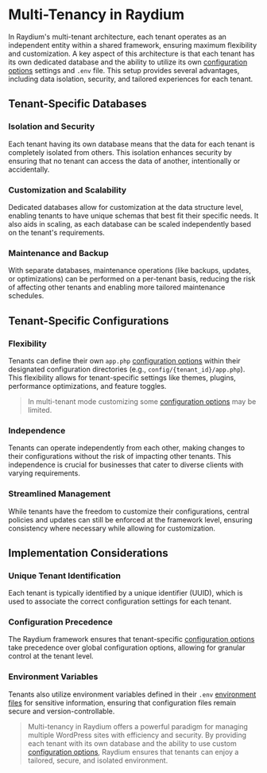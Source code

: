 # Multi-Tenancy in Raydium

In Raydium's multi-tenant architecture, each tenant operates as an independent entity within a shared framework, ensuring maximum flexibility and customization. A key aspect of this architecture is that each tenant has its own dedicated database and the ability to utilize its own [configuration options](../reference/configuration) settings and `.env` file. This setup provides several advantages, including data isolation, security, and tailored experiences for each tenant.

## Tenant-Specific Databases

### Isolation and Security

Each tenant having its own database means that the data for each tenant is completely isolated from others. This isolation enhances security by ensuring that no tenant can access the data of another, intentionally or accidentally.

### Customization and Scalability

Dedicated databases allow for customization at the data structure level, enabling tenants to have unique schemas that best fit their specific needs. It also aids in scaling, as each database can be scaled independently based on the tenant's requirements.

### Maintenance and Backup

With separate databases, maintenance operations (like backups, updates, or optimizations) can be performed on a per-tenant basis, reducing the risk of affecting other tenants and enabling more tailored maintenance schedules.

## Tenant-Specific Configurations

### Flexibility

Tenants can define their own `app.php` [configuration options](../reference/configuration) within their designated configuration directories (e.g., `config/{tenant_id}/app.php`). This flexibility allows for tenant-specific settings like themes, plugins, performance optimizations, and feature toggles.

> In multi-tenant mode customizing some [configuration options](../reference/configuration) may be limited.

### Independence

Tenants can operate independently from each other, making changes to their configurations without the risk of impacting other tenants. This independence is crucial for businesses that cater to diverse clients with varying requirements.

### Streamlined Management

While tenants have the freedom to customize their configurations, central policies and updates can still be enforced at the framework level, ensuring consistency where necessary while allowing for customization.

## Implementation Considerations

### Unique Tenant Identification

Each tenant is typically identified by a unique identifier (UUID), which is used to associate the correct configuration settings for each tenant.

### Configuration Precedence

The Raydium framework ensures that tenant-specific [configuration options](../reference/configuration) take precedence over global configuration options, allowing for granular control at the tenant level.

### Environment Variables

Tenants also utilize environment variables defined in their `.env` [environment files](../customization/environment-file) for sensitive information, ensuring that configuration files remain secure and version-controllable.

> Multi-tenancy in Raydium offers a powerful paradigm for managing multiple WordPress sites with efficiency and security. By providing each tenant with its own database and the ability to use custom [configuration options](../reference/configuration), Raydium ensures that tenants can enjoy a tailored, secure, and isolated environment.
